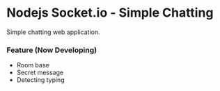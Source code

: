 # Nodejs Socket.io - Simple Chatting
Simple chatting web application.

### Feature (Now Developing)
* Room base
* Secret message
* Detecting typing 
